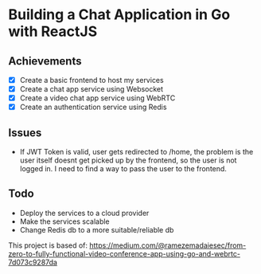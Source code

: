 # Building a Chat Application in Go with ReactJS

## Achievements

- [x] Create a basic frontend to host my services
- [x] Create a chat app service using Websocket
- [x] Create a video chat app service using WebRTC
- [x] Create an authentication service using Redis

## Issues

- If JWT Token is valid, user gets redirected to /home, the problem is the user itself doesnt get picked up by the frontend, so the user is not logged in. I need to find a way to pass the user to the frontend.

## Todo

- Deploy the services to a cloud provider
- Make the services scalable
- Change Redis db to a more suitable/reliable db

This project is based of: https://medium.com/@ramezemadaiesec/from-zero-to-fully-functional-video-conference-app-using-go-and-webrtc-7d073c9287da